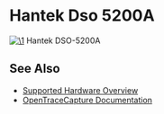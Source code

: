 # Hantek Dso 5200A

[![\1](../../assets/hardware/general/\2)](./File:Hantek_dso-5200a_device_front.jpg.html)
[](./File:Hantek_dso-5200a_device_front.jpg.html "Enlarge")
Hantek DSO-5200A

## See Also
- [Supported Hardware Overview](../supported-hardware.md)
- [OpenTraceCapture Documentation](../../opentracecapture/overview.md)
